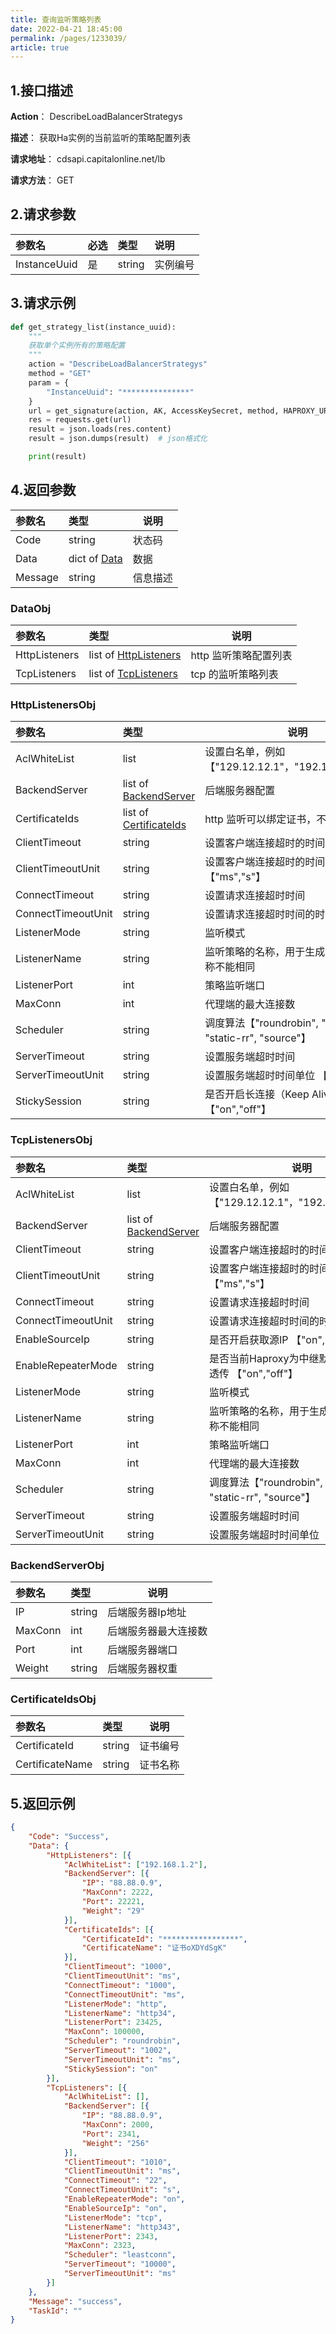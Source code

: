 ```yaml
---
title: 查询监听策略列表   
date: 2022-04-21 18:45:00
permalink: /pages/1233039/
article: true
---
```



## 1.接口描述

**Action**： DescribeLoadBalancerStrategys

**描述**： 获取Ha实例的当前监听的策略配置列表

**请求地址**： cdsapi.capitalonline.net/lb

**请求方法**： GET

## 2.请求参数

| 参数名       | 必选 | 类型   | 说明     |
| :----------- | :--- | :----- | :------- |
| InstanceUuid | 是   | string | 实例编号 |

## 3.请求示例

```python
def get_strategy_list(instance_uuid):
    """
    获取单个实例所有的策略配置
    """
    action = "DescribeLoadBalancerStrategys"
    method = "GET"
    param = {
        "InstanceUuid": "***************"
    }
    url = get_signature(action, AK, AccessKeySecret, method, HAPROXY_URL, param)
    res = requests.get(url)
    result = json.loads(res.content)
    result = json.dumps(result)  # json格式化

    print(result)
```

## 4.返回参数

| 参数名  | 类型                     | 说明     |
| :------ | :----------------------- | -------- |
| Code    | string                   | 状态码   |
| Data    | dict of [Data](#dataobj) | 数据     |
| Message | string                   | 信息描述 |

### DataObj

| 参数名        | 类型                                       | 说明                  |
| :------------ | :----------------------------------------- | --------------------- |
| HttpListeners | list of [HttpListeners](#httplistenersobj) | http 监听策略配置列表 |
| TcpListeners  | list of [TcpListeners](#tcplistenersobj)   | tcp 的监听策略列表    |

### HttpListenersObj

| 参数名             | 类型                                         | 说明                                                         |
| :----------------- | :------------------------------------------- | ------------------------------------------------------------ |
| AclWhiteList       | list                                         | 设置白名单，例如【"129.12.12.1"，"192.168.1.1/20"】          |
| BackendServer      | list of [BackendServer](#backendserverobj)   | 后端服务器配置                                               |
| CertificateIds     | list of [CertificateIds](#certificateidsobj) | http 监听可以绑定证书，不绑定传空列表                        |
| ClientTimeout      | string                                          | 设置客户端连接超时的时间                                     |
| ClientTimeoutUnit  | string                                       | 设置客户端连接超时的时间单位【"ms","s"】                     |
| ConnectTimeout     | string                                          | 设置请求连接超时时间                                         |
| ConnectTimeoutUnit | string                                       | 设置请求连接超时时间的时间单位                               |
| ListenerMode       | string                                       | 监听模式                                                     |
| ListenerName       | string                                       | 监听策略的名称，用于生成配置文件，名称不能相同               |
| ListenerPort       | int                                          | 策略监听端口                                         |
| MaxConn            | int                                          | 代理端的最大连接数                                           |
| Scheduler          | string                                       | 调度算法【"roundrobin", "leastconn", "static-rr", "source"】 |
| ServerTimeout      | string                                          | 设置服务端超时时间                                           |
| ServerTimeoutUnit  | string                                       | 设置服务端超时时间单位 【"ms","s"】                          |
| StickySession      | string                                       | 是否开启长连接（Keep Alive）  【"on","off"】                 |

### TcpListenersObj

| 参数名             | 类型                                       | 说明                                                         |
| :----------------- | :----------------------------------------- | ------------------------------------------------------------ |
| AclWhiteList       | list                                       | 设置白名单，例如【"129.12.12.1"，"192.168.1.1/20"】          |
| BackendServer      | list of [BackendServer](#backendserverobj) | 后端服务器配置                                               |
| ClientTimeout      | string                                        | 设置客户端连接超时的时间                                     |
| ClientTimeoutUnit  | string                                     | 设置客户端连接超时的时间单位【"ms","s"】                     |
| ConnectTimeout     | string                                        | 设置请求连接超时时间                                         |
| ConnectTimeoutUnit | string                                     | 设置请求连接超时时间的时间单位                               |
| EnableSourceIp     | string                                     | 是否开启获取源IP 【"on","off"】                              |
| EnableRepeaterMode | string                                     | 是否当前Haproxy为中继默认且支持源IP透传 【"on","off"】       |
| ListenerMode       | string                                     | 监听模式                                                     |
| ListenerName       | string                                     | 监听策略的名称，用于生成配置文件，名称不能相同               |
| ListenerPort       | int                                        | 策略监听端口                                         |
| MaxConn            | int                                        | 代理端的最大连接数                                           |
| Scheduler          | string                                     | 调度算法【"roundrobin", "leastconn", "static-rr", "source"】 |
| ServerTimeout      | string                                        | 设置服务端超时时间                                           |
| ServerTimeoutUnit  | string                                     | 设置服务端超时时间单位 【"ms","s"】                          |

### BackendServerObj

| 参数名  | 类型   | 说明                 |
| :------ | :----- | -------------------- |
| IP      | string | 后端服务器Ip地址     |
| MaxConn | int    | 后端服务器最大连接数 |
| Port    | int    | 后端服务器端口       |
| Weight  | string | 后端服务器权重       |

### CertificateIdsObj

| 参数名          | 类型 | 说明     |
| :-------------- | :--- | -------- |
| CertificateId   | string | 证书编号 |
| CertificateName | string | 证书名称 |

## 5.返回示例

```json
{
    "Code": "Success",
    "Data": {
        "HttpListeners": [{
            "AclWhiteList": ["192.168.1.2"],
            "BackendServer": [{
                "IP": "88.88.0.9",
                "MaxConn": 2222,
                "Port": 22221,
                "Weight": "29"
            }],
            "CertificateIds": [{
                "CertificateId": "*****************",
                "CertificateName": "证书oXDYdSgK"
            }],
            "ClientTimeout": "1000",
            "ClientTimeoutUnit": "ms",
            "ConnectTimeout": "1000",
            "ConnectTimeoutUnit": "ms",
            "ListenerMode": "http",
            "ListenerName": "http34",
            "ListenerPort": 23425,
            "MaxConn": 100000,
            "Scheduler": "roundrobin",
            "ServerTimeout": "1002",
            "ServerTimeoutUnit": "ms",
            "StickySession": "on"
        }],
        "TcpListeners": [{
            "AclWhiteList": [],
            "BackendServer": [{
                "IP": "88.88.0.9",
                "MaxConn": 2000,
                "Port": 2341,
                "Weight": "256"
            }],
            "ClientTimeout": "1010",
            "ClientTimeoutUnit": "ms",
            "ConnectTimeout": "22",
            "ConnectTimeoutUnit": "s",
            "EnableRepeaterMode": "on",
            "EnableSourceIp": "on",
            "ListenerMode": "tcp",
            "ListenerName": "http343",
            "ListenerPort": 2343,
            "MaxConn": 2323,
            "Scheduler": "leastconn",
            "ServerTimeout": "10000",
            "ServerTimeoutUnit": "ms"
        }]
    },
    "Message": "success",
    "TaskId": ""
}
```

